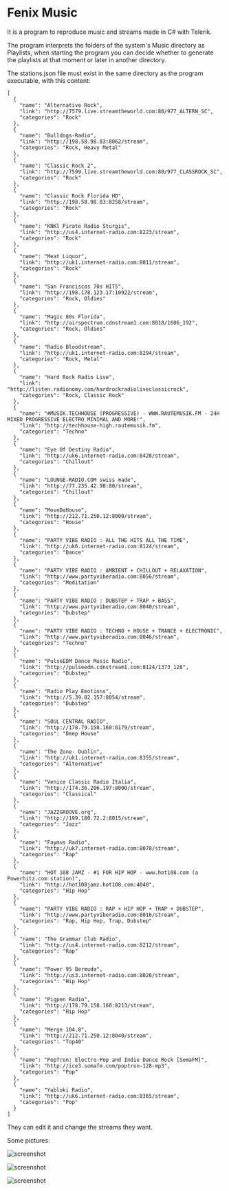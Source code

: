 # Fenix Music

It is a program to reproduce music and streams made in C# with Telerik.

The program interprets the folders of the system's Music directory as Playlists, when starting the program you can decide whether to generate the playlists at that moment or later in another directory.

The stations.json file must exist in the same directory as the program executable, with this content: 

```
[
  {
    "name": "Alternative Rock",
    "link": "http://7579.live.streamtheworld.com:80/977_ALTERN_SC",
    "categories": "Rock"
  },
  {
    "name": "Bulldogs-Radio",
    "link": "http://198.58.98.83:8062/stream",
    "categories": "Rock, Heavy Metal"
  },
  {
    "name": "Classic Rock 2",
    "link": "http://7599.live.streamtheworld.com:80/977_CLASSROCK_SC",
    "categories": "Rock"
  },
  {
    "name": "Classic Rock Florida HD",
    "link": "http://198.58.98.83:8258/stream",
    "categories": "Rock"
  },
  {
    "name": "KNKl Pirate Radio Sturgis",
    "link": "http://us4.internet-radio.com:8223/stream",
    "categories": "Rock"
  },
  {
    "name": "Meat Liquor",
    "link": "http://uk1.internet-radio.com:8011/stream",
    "categories": "Rock"
  },
  {
    "name": "San Franciscos 70s HITS",
    "link": "http://198.178.123.17:10922/stream",
    "categories": "Rock, Oldies"
  },
  {
    "name": "Magic 80s Florida",
    "link": "http://airspectrum.cdnstream1.com:8018/1606_192",
    "categories": "Rock, Oldies"
  },
  {
    "name": "Radio Bloodstream",
    "link": "http://uk1.internet-radio.com:8294/stream",
    "categories": "Rock, Metal"
  },
  {
    "name": "Hard Rock Radio Live",
    "link": "http://listen.radionomy.com/hardrockradioliveclassicrock",
    "categories": "Rock, Classic Rock"
  },
  {
    "name": "#MUSIK.TECHHOUSE (PROGRESSIVE) - WWW.RAUTEMUSIK.FM - 24H MIXED PROGRESSIVE ELECTRO MINIMAL AND MORE!",
    "link": "http://techhouse-high.rautemusik.fm",
    "categories": "Techno"
  },
  {
    "name": "Eye Of Destiny Radio",
    "link": "http://uk6.internet-radio.com:8428/stream",
    "categories": "Chillout"
  },
  {
    "name": "LOUNGE-RADIO.COM swiss made",
    "link": "http://77.235.42.90:80/stream",
    "categories": "Chillout"
  },
  {
    "name": "MoveDaHouse",
    "link": "http://212.71.250.12:8000/stream",
    "categories": "House"
  },
  {
    "name": "PARTY VIBE RADIO : ALL THE HITS ALL THE TIME",
    "link": "http://uk6.internet-radio.com:8124/stream",
    "categories": "Dance"
  },
  {
    "name": "PARTY VIBE RADIO : AMBIENT + CHILLOUT + RELAXATION",
    "link": "http://www.partyviberadio.com:8056/stream",
    "categories": "Meditation"
  },
  {
    "name": "PARTY VIBE RADIO : DUBSTEP + TRAP + BASS",
    "link": "http://www.partyviberadio.com:8040/stream",
    "categories": "Dubstep"
  },
  {
    "name": "PARTY VIBE RADIO : TECHNO + HOUSE + TRANCE + ELECTRONIC",
    "link": "http://www.partyviberadio.com:8046/stream",
    "categories": "Techno"
  },
  {
    "name": "PulseEDM Dance Music Radio",
    "link": "http://pulseedm.cdnstream1.com:8124/1373_128",
    "categories": "Dubstep"
  },
  {
    "name": "Radio Play Emotions",
    "link": "http://5.39.82.157:8054/stream",
    "categories": "Dubstep"
  },
  {
    "name": "SOUL CENTRAL RADIO",
    "link": "http://178.79.158.160:8179/stream",
    "categories": "Deep House"
  },
  {
    "name": "The Zone- Dublin",
    "link": "http://uk1.internet-radio.com:8355/stream",
    "categories": "Alternative"
  },
  {
    "name": "Venice Classic Radio Italia",
    "link": "http://174.36.206.197:8000/stream",
    "categories": "Classical"
  },
  {
    "name": "JAZZGROOVE.org",
    "link": "http://199.180.72.2:8015/stream",
    "categories": "Jazz"
  },
  {
    "name": "Faymus Radio",
    "link": "http://uk7.internet-radio.com:8078/stream",
    "categories": "Rap"
  },
  {
    "name": "HOT 108 JAMZ - #1 FOR HIP HOP - www.hot108.com (a Powerhitz.com station)",
    "link": "http://hot108jamz.hot108.com:4040",
    "categories": "Hip Hop"
  },
  {
    "name": "PARTY VIBE RADIO : RAP + HIP HOP + TRAP + DUBSTEP",
    "link": "http://www.partyviberadio.com:8016/stream",
    "categories": "Rap, Hip Hop, Trap, Dubstep"
  },
  {
    "name": "The Grammar Club Radio",
    "link": "http://us4.internet-radio.com:8212/stream",
    "categories": "Rap"
  },
  {
    "name": "Power 95 Bermuda",
    "link": "http://us3.internet-radio.com:8026/stream",
    "categories": "Hip Hop"
  },
  {
    "name": "Pigpen Radio",
    "link": "http://178.79.158.160:8213/stream",
    "categories": "Hip Hop"
  },
  {
    "name": "Merge 104.8",
    "link": "http://212.71.250.12:8040/stream",
    "categories": "Top40"
  },
  {
    "name": "PopTron: Electro-Pop and Indie Dance Rock [SomaFM]",
    "link": "http://ice3.somafm.com/poptron-128-mp3",
    "categories": "Pop"
  },
  {
    "name": "Yabloki Radio",
    "link": "http://uk6.internet-radio.com:8365/stream",
    "categories": "Pop"
  }
]
```

They can edit it and change the streams they want. 

Some pictures:

![screenshot](https://1.bp.blogspot.com/-Z0onnpoUAZM/YLvtPBPzrdI/AAAAAAAAB7A/SayJn2EgPMk5qMfcJ4-PdXGm5QkuNrmVwCLcBGAsYHQ/s877/fenixmusicc1.jpg)

![screenshot](https://1.bp.blogspot.com/-gQ51h9bTQMY/YLvtSQ-WycI/AAAAAAAAB7E/limK7g2Mb2EYixszOQ-h4U0zK2by5RoFQCLcBGAsYHQ/s877/fenixmusicc2.jpg)

![screenshot](https://1.bp.blogspot.com/-1DvH1xSvMgw/YLvtXkw_ESI/AAAAAAAAB7I/WHrrFkRh6u0h-BWmKnWbl0OEQz9cFqCJQCLcBGAsYHQ/s877/fenixmusicc3.jpg)

